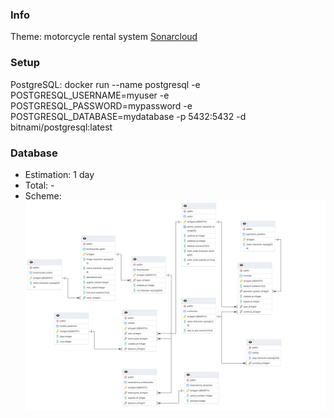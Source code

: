 ### Info
Theme: motorcycle rental system
[Sonarcloud](https://sonarcloud.io/summary/overall?id=Intzer_bsuir-ciir-java&branch=main)
### Setup
PostgreSQL: docker run --name postgresql -e POSTGRESQL_USERNAME=myuser -e POSTGRESQL_PASSWORD=mypassword -e POSTGRESQL_DATABASE=mydatabase -p 5432:5432 -d bitnami/postgresql:latest

### Database
- Estimation: 1 day
- Total: -
- Scheme:
![bd_scheme](https://github.com/intzer/bsuir-ciir-java/blob/main/bd_scheme.png?raw=true)